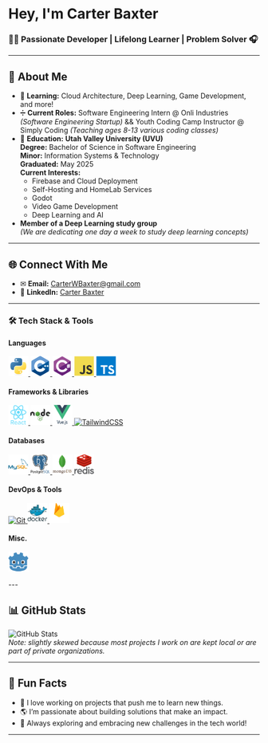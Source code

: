 # Hey, I'm Carter Baxter
### 👨‍💻 Passionate Developer | Lifelong Learner | Problem Solver 🎧

---

## 💾 About Me

- 🌱 **Learning:** Cloud Architecture, Deep Learning, Game Development, and more!
- ➗ **Current Roles:** Software Engineering Intern @ Onli Industries  
  *(Software Engineering Startup)*
  &&
  Youth Coding Camp Instructor @ Simply Coding
  *(Teaching ages 8-13 various coding classes)*
- 📎 **Education:** **Utah Valley University (UVU)**  
  **Degree:** Bachelor of Science in Software Engineering  
  **Minor:** Information Systems & Technology  
  **Graduated:** May 2025  
  **Current Interests:**
  - Firebase and Cloud Deployment
  - Self-Hosting and HomeLab Services
  - Godot
  - Video Game Development
  - Deep Learning and AI
- **Member of a Deep Learning study group**  
  *(We are dedicating one day a week to study deep learning concepts)*

---

## 🌐 Connect With Me

- ✉ **Email:** [CarterWBaxter@gmail.com](mailto:CarterWBaxter@gmail.com)
- 💼 **LinkedIn:** [Carter Baxter](https://www.linkedin.com/in/carter-baxter-839b89300/)

---

### 🛠️ Tech Stack & Tools

#### **Languages**

<p align="left">
 <a href="https://www.python.org/" target="_blank">
    <img src="https://raw.githubusercontent.com/devicons/devicon/master/icons/python/python-original.svg" alt="Python" width="40" height="40"/>
  </a>
  <a href="https://www.w3schools.com/cpp/" target="_blank">
    <img src="https://raw.githubusercontent.com/devicons/devicon/master/icons/cplusplus/cplusplus-original.svg" alt="C++" width="40" height="40"/>
  </a>
  <a href="https://www.w3schools.com/cs/" target="_blank">
    <img src="https://raw.githubusercontent.com/devicons/devicon/master/icons/csharp/csharp-original.svg" alt="C#" width="40" height="40"/>
  <a href="https://www.javascript.com/" target="_blank">
    <img src="https://raw.githubusercontent.com/devicons/devicon/master/icons/javascript/javascript-original.svg" alt="JavaScript" width="40" height="40"/>
  </a>
  <a href="https://www.typescriptlang.org/" target="_blank">
    <img src="https://raw.githubusercontent.com/devicons/devicon/master/icons/typescript/typescript-original.svg" alt="TypeScript" width="40" height="40"/>
  </a>
</p>

#### **Frameworks & Libraries**

<p align="left">
  <a href="https://reactjs.org/" target="_blank">
    <img src="https://raw.githubusercontent.com/devicons/devicon/master/icons/react/react-original-wordmark.svg" alt="React" width="40" height="40"/>
  </a>
  <a href="https://nodejs.org/" target="_blank">
    <img src="https://raw.githubusercontent.com/devicons/devicon/master/icons/nodejs/nodejs-original-wordmark.svg" alt="Node.js" width="40" height="40"/>
  </a>
 <a href="https://vuejs.org/" target="_blank">
    <img src="https://raw.githubusercontent.com/devicons/devicon/master/icons/vuejs/vuejs-original-wordmark.svg" alt="Vue.js" width="40" height="40"/>
  </a>
  <a href="https://tailwindcss.com/" target="_blank">
    <img src="https://www.vectorlogo.zone/logos/tailwindcss/tailwindcss-icon.svg" alt="TailwindCSS" width="40" height="40"/>
  </a>
</p>

#### **Databases**

<p align="left">
 <a href="https://www.mysql.com/" target="_blank">
    <img src="https://raw.githubusercontent.com/devicons/devicon/master/icons/mysql/mysql-original-wordmark.svg" alt="MySQL" width="40" height="40"/>
  </a>
  <a href="https://www.postgresql.org/" target="_blank">
    <img src="https://raw.githubusercontent.com/devicons/devicon/master/icons/postgresql/postgresql-original-wordmark.svg" alt="PostgreSQL" width="40" height="40"/>
  </a>
  <a href="https://www.mongodb.com/" target="_blank">
    <img src="https://raw.githubusercontent.com/devicons/devicon/master/icons/mongodb/mongodb-original-wordmark.svg" alt="MongoDB" width="40" height="40"/>
  </a>
  <a href="https://redis.io/" target="_blank">
    <img src="https://raw.githubusercontent.com/devicons/devicon/master/icons/redis/redis-original-wordmark.svg" alt="Redis" width="40" height="40"/>
  </a>
</p>

#### **DevOps & Tools**

<p align="left">
  <a href="https://git-scm.com/" target="_blank">
    <img src="https://www.vectorlogo.zone/logos/git-scm/git-scm-icon.svg" alt="Git" width="40" height="40"/>
  </a>
  <a href="https://www.docker.com/" target="_blank">
    <img src="https://raw.githubusercontent.com/devicons/devicon/master/icons/docker/docker-original-wordmark.svg" alt="Docker" width="40" height="40"/>
  </a>
 <a href="https://firebase.google.com/" target="_blank">
    <img src="https://raw.githubusercontent.com/devicons/devicon/master/icons/firebase/firebase-original-wordmark.svg" alt="Firebase" width="40" height="40"/>
  </a>
</p>

#### **Misc.**

<p align="left">
 <a href="https://godotengine.org/" target="_blank">
    <img src="https://github.com/devicons/devicon/blob/master/icons/godot/godot-original.svg" alt="Godot" width="40" height="40"/>
  </a>
</p>
---

## 📊 GitHub Stats

![GitHub Stats](https://github-readme-stats.vercel.app/api?username=CarterBaxter&show_icons=true&theme=tokyonight&locale=en)  
*Note: slightly skewed because most projects I work on are kept local or are part of private organizations.*

---

## 🌟 Fun Facts

- 🧠 I love working on projects that push me to learn new things.
- 🌎 I’m passionate about building solutions that make an impact.
- 🚀 Always exploring and embracing new challenges in the tech world!

---
